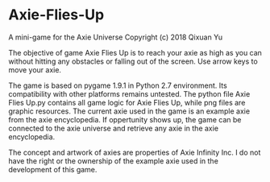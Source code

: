 # Axie-Flies-Up
A mini-game for the Axie Universe
Copyright (c) 2018 Qixuan Yu

  The objective of game Axie Flies Up is to reach your axie as high as you can without hitting any obstacles or falling out of the screen. Use arrow keys to move your axie.

  The game is based on pygame 1.9.1 in Python 2.7 environment. Its compatibility with other platforms remains untested. The python file Axie Flies Up.py contains all game logic for Axie Flies Up, while png files are graphic resources. The current axie used in the game is an example axie from the axie encyclopedia. If oppertunity shows up, the game can be connected to the axie universe and retrieve any axie in the axie encyclopedia.
  
  The concept and artwork of axies are properties of Axie Infinity Inc. I do not have the right or the ownership of the example axie used in the development of this game.
  
  
